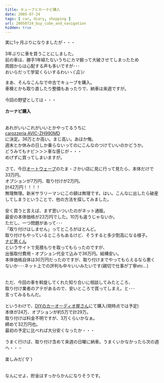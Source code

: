 ```yaml
---
title: キューブとカーナビ購入
date: 2005-07-24
tags: [ car, diary, shopping ]
url: 20050724_buy_cube_and_navigation
hidden: true
---
```

実に1ヶ月ぶりになりましたが・・・<br />
<br />
3年ぶりに車を買うことにしました。<br />
前の車は、勝手1年経たないうちにカマ掘って大破させてしまったため<br />
周囲からは心配する声も多いですが･･･<br />
おいらだって学習くらいするわいヽ(`Д´)ﾉ<a></a>
<!--more-->
まあ、そんなこんなで中古でキューブを購入。<br />
車検とかも取り直したり整備もあったりで、納車は来週ですが。<br />
<br />
今回の野望としては・・・<br />
<br />
<strong>カーナビ購入</strong><br />
<br />
<br />
あれがいいこれがいいとかやってるうちに<br />
<a href="http://www.hdd-cybernavi.com/lineup/zh990md/" title="かーなび">carozzeria AVIC-ZH990MD</a><br />
に決定。36万とか高い。まじ高い。あほか俺。<br />
週末とか休みの日しか乗らないってのにこんなのつけていいのかどうか。<br />
どうみてもナビ＞＞＞車な感じが・・・<br />
めげずに買ってしまいますが。<br />
<br />
さて、今日<a href="http://www.auto-wave.co.jp/">オートウェーブ</a>のたま・さかい店に見に行って見たら、本体だけで33万円。<br />
オプションが7万円、取り付けが2万円。<br />
計42万円！！！！<br />
無理無理。新米サラリーマンにこの額は無理です。はい。こんなに出したら破産してしまうということで、他の方法を探してみました。<br />
<br />
安く買うと言えば、まず思いついたのがネット通販。<br />
最安の本体価格が23万円でした。10万も違うじゃないか。<br />
ただし、一つ問題があって･･･<br />
「取り付けはしません」ってところがほとんど。<br />
取り付けもやっているところもあるけど、そうすると多少割高になる様子。<br />
<a href="http://www.naviokun.com/">ナビ男くん</a><br />
というサイトで見積もりを取ってもらったのですが、<br />
出張取付費用・オプション代全て込みで36万円。結構安い。<br />
本体価格自体は30万円だったのですが、取り付けまでやってもらえるなら悪くないか･･･ネット上での評判も中々いいみたいです(親切で仕事が丁寧etc...)<br />
<br />
<br />
ただ、今回の車を斡旋してくれた知り合いに相談してみたところ、<br />
取り付け業者のアテがあるので、安いところで買ってしまえ。と･･･<br />
言ってみるもんだ。<br />
<br />
というわけで、<a href="http://www.diy-caraudio.com/index.html">DIYのカーオーディオ屋さん</a>にて購入(現時点では予定)<br />
本体が24万、オプションが約5万で計29万。<br />
取り付けは料金不明ですが、3万くらいかなぁ。<br />
締めて32万円也。<br />
最初の予定に比べれば大分安くなったか・・・<br />
<br />
うまく行けば、取り付け含めて来週の日曜に納車。うまくいかなかったら次の週へ・・・<br />
<br />
楽しみだ(´∇`)<br />
<br />
<br />
なんにせよ、貯金はすっからかんになりそうです。
